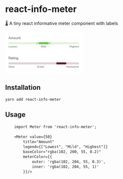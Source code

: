 # react-info-meter

🌡️ A tiny react informative meter component with labels

<img src="./docs/example.png" width="50%"/>

## Installation

```
yarn add react-info-meter
```

## Usage

```JSX
    import Meter from 'react-info-meter';

    <Meter value={50}
        title="Amount"
        legend={["Lowest", "Mild", "Highest"]}
        baseColor="rgba(102, 200, 55, 0.2)"
        meterColor={{
            outer: 'rgba(102, 204, 55, 0.3)',
            inner: 'rgba(102, 204, 55, 1)'
        }}/>
```
